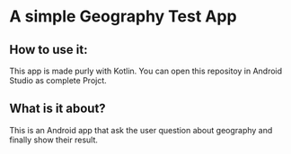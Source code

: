 # A simple Geography Test App

## How to use it:

This app is made purly with Kotlin. You can open this repositoy in Android Studio as complete Projct.

## What is it about?

This is an Android app that ask the user question about geography and finally show their result.
